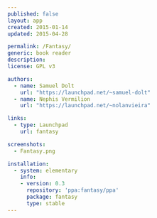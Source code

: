```yaml
---
published: false
layout: app
created: 2015-01-14
updated: 2015-04-28

permalink: /Fantasy/
generic: book reader
description:
license: GPL v3

authors:
  - name: Samuel Dolt
    url: "https://launchpad.net/~samuel-dolt"
  - name: Nephis Vermilion
    url: "https://launchpad.net/~nolanvieira"

links:
  - type: Launchpad
    url: fantasy

screenshots:
  - Fantasy.png

installation:
  - system: elementary
    info:
    - version: 0.3
      repository: 'ppa:fantasy/ppa'
      package: fantasy
      type: stable
---
```

